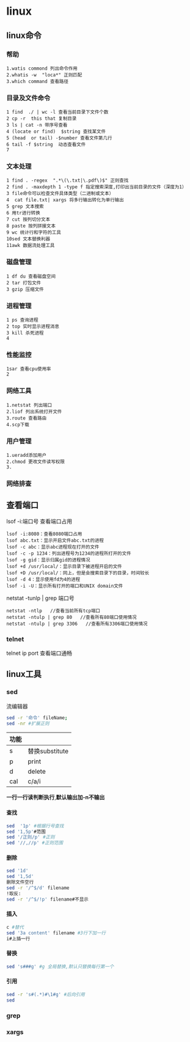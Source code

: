 # linux

## linux命令
### 帮助

	1.watis commond 列出命令作用
	2.whatis -w  "loca*" 正则匹配
	3.which command 查看路径
### 目录及文件命令

	1 find  ./ | wc -l 查看当前目录下文件个数
	2 cp -r  this that 复制目录
	3 ls | cat -n 带序号查看
	4 (locate or find)  $string 查找某文件
	5 (head  or tail) -$number 查看文件第几行
	6 tail -f $string  动态查看文件
	7 
### 文本处理

	1 find . -regex  ".*\(\.txt|\.pdf\)$" 正则查找
	2 find . -maxdepth 1 -type f 指定搜索深度,打印出当前目录的文件（深度为1）
	3 file命令可以检查文件具体类型（二进制或文本）
	4  cat file.txt| xargs 将多行输出转化为单行输出
	5 grep 文本搜索
	6 用tr进行转换
	7 cut 按列切分文本
	8 paste 按列拼接文本
	9 wc 统计行和字符的工具
	10sed 文本替换利器
	11awk 数据流处理工具
### 磁盘管理

	1 df du 查看磁盘空间
	2 tar 打包文件
	3 gzip 压缩文件

### 进程管理

 	1 ps 查询进程
 	2 top 实时显示进程消息
 	3 kill 杀死进程
 	4 

### 性能监控

	1sar 查看cpu使用率
	2

### 网络工具

	1.netstat 列出端口
	2.liof 列出系统打开文件
	3.route 查看路由
	4.scp下载

### 用户管理

	1.ueradd添加用户
	2.chmod 更改文件读写权限
	3. 

### 网络排查

## 查看端口

lsof -i:端口号 查看端口占用

	lsof -i:8080：查看8080端口占用
	lsof abc.txt：显示开启文件abc.txt的进程
	lsof -c abc：显示abc进程现在打开的文件
	lsof -c -p 1234：列出进程号为1234的进程所打开的文件
	lsof -g gid：显示归属gid的进程情况
	lsof +d /usr/local/：显示目录下被进程开启的文件
	lsof +D /usr/local/：同上，但是会搜索目录下的目录，时间较长
	lsof -d 4：显示使用fd为4的进程
	lsof -i -U：显示所有打开的端口和UNIX domain文件

netstat -tunlp | grep 端口号

	netstat -ntlp   //查看当前所有tcp端口
	netstat -ntulp | grep 80   //查看所有80端口使用情况
	netstat -ntulp | grep 3306   //查看所有3306端口使用情况

### telnet

telnet ip port 查看端口通畅

## linux工具

### sed

流编辑器

```bash
sed -r '命令' fileName;
sed -nr #扩展正则
```

| 功能 |                |
| ---- | -------------- |
| s    | 替换substitute |
| p    | print          |
| d    | delete         |
| cal  | c/a/i          |

**一行一行读判断执行**,**默认输出加-n不输出**

#### 查找

```bash
sed  '1p' #根据行号查找
sed '1,5p'#范围
sed '/正则/p' #正则
sed '//,//p' #正则范围
```

#### 删除

```bash
sed '1d'
sed '1,5d'
删除文件空行
sed -r '/^$/d' filename
!取反:
sed -r '/^$/!p' filename#不显示
```

#### 插入

```bash
c #替代
sed '3a content' filename #3行下加一行
i#上插一行
```

#### 替换

```bash
sed 's###g' #g 全局替换,默认只替换每行第一个
```

#### 引用

```bash
sed -r 's#(.*)#\1#g' #后向引用
sed 
```

### grep

### xargs

[xargs]: http://c.biancheng.net/linux/xargs.html


